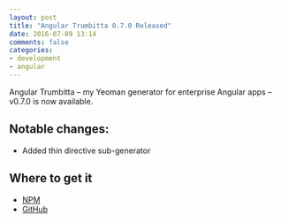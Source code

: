 ```yaml
---
layout: post
title: "Angular Trumbitta 0.7.0 Released"
date: 2016-07-09 13:14
comments: false
categories:
- development
- angular
---
```


Angular Trumbitta – my Yeoman generator for enterprise Angular apps – v0.7.0 is now available.

## Notable changes:

* Added thin directive sub-generator

## Where to get it

* [NPM](https://www.npmjs.com/package/generator-angular-trumbitta)
* [GitHub](https://github.com/ngTrumbitta/generator-angular-trumbitta/tree/v0.7.0)
